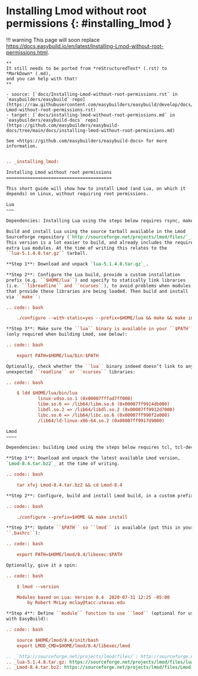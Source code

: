 # Installing Lmod without root permissions {: #installing_lmod }

!!! warning
    This page will soon replace <https://docs.easybuild.io/en/latest/Installing-Lmod-without-root-permissions.html>.

    **
    It still needs to be ported from *reStructuredText* (.rst) to *MarkDown* (.md),  
    and you can help with that!
    **

    - source: [`docs/Installing-Lmod-without-root-permissions.rst` in `easybuilders/easybuild` repo](https://raw.githubusercontent.com/easybuilders/easybuild/develop/docs/Installing-Lmod-without-root-permissions.rst)
    - target: [`docs/installing-lmod-without-root-permissions.md` in `easybuilders/easybuild-docs` repo](https://github.com/easybuilders/easybuild-docs/tree/main/docs/installing-lmod-without-root-permissions.md)

    See <https://github.com/easybuilders/easybuild-docs> for more information.

```rst

.. _installing_lmod:

Installing Lmod without root permissions
========================================

This short guide will show how to install Lmod (and Lua, on which it
depends) on Linux, without requiring root permissions.

Lua
~~~

Dependencies: Installing Lua using the steps below requires rsync, make and gcc

Build and install Lua using the source tarball available in the Lmod
SourceForge repository (`http://sourceforge.net/projects/lmod/files/`_).
This version is a lot easier to build, and already includes the required
extra Lua modules. At the time of writing this relates to the
``lua-5.1.4.8.tar.gz`` tarball.

**Step 1**: Download and unpack `lua-5.1.4.8.tar.gz`_.

**Step 2**: Configure the Lua build, provide a custom installation
prefix (e.g. ``$HOME/lua``) and specify to statically link libraries
(i.e. ``libreadline`` and ``ncurses``), to avoid problems when modules
that provide these libraries are being loaded. Then build and install
via ``make``:

.. code:: bash

    ./configure --with-static=yes --prefix=$HOME/lua && make && make install

**Step 3**: Make sure the ``lua`` binary is available in your ``$PATH``
(only required when building Lmod, see below):

.. code:: bash

    export PATH=$HOME/lua/bin:$PATH

Optionally, check whether the ``lua`` binary indeed doesn’t link to any
unexpected ``readline`` or ``ncurses`` libraries:

.. code:: bash

    $ ldd $HOME/lua/bin/lua
            linux-vdso.so.1 (0x00007fffad7ff000)
            libm.so.6 => /lib64/libm.so.6 (0x00007ff9914db000)
            libdl.so.2 => /lib64/libdl.so.2 (0x00007ff9912d7000)
            libc.so.6 => /lib64/libc.so.6 (0x00007ff990f2a000)
            /lib64/ld-linux-x86-64.so.2 (0x00007ff9917d9000)

Lmod
~~~~

Dependencies: building Lmod using the steps below requires tcl, tcl-dev(el), make and bzip2

**Step 1**: Download and unpack the latest available Lmod version,
`Lmod-8.4.tar.bz2`_ at the time of writing.

.. code:: bash

    tar xfvj Lmod-8.4.tar.bz2 && cd Lmod-8.4

**Step 2**: Configure, build and install Lmod build, in a custom prefix:

.. code:: bash

    ./configure --prefix=$HOME && make install

**Step 3**: Update ``$PATH`` so ``lmod`` is available (put this in your
``.bashrc``):

.. code:: bash

    export PATH=$HOME/lmod/8.4/libexec:$PATH

Optionally, give it a spin:

.. code:: bash

    $ lmod --version

    Modules based on Lua: Version 8.4  2020-07-31 12:25 -05:00
        by Robert McLay mclay@tacc.utexas.edu

**Step 4**: Define ``module`` function to use ``lmod`` (optional for use
with EasyBuild):

.. code:: bash

    source $HOME/lmod/8.4/init/bash
    export LMOD_CMD=$HOME/lmod/8.4/libexec/lmod

.. _`http://sourceforge.net/projects/lmod/files/`: http://sourceforge.net/projects/lmod/files/
.. _lua-5.1.4.8.tar.gz: https://sourceforge.net/projects/lmod/files/lua-5.1.4.8.tar.gz/download
.. _Lmod-8.4.tar.bz2: https://sourceforge.net/projects/lmod/files/Lmod-8.4.tar.bz2/download


```

